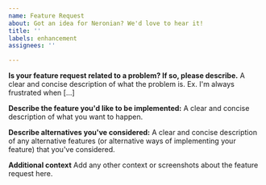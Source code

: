 ```yaml
---
name: Feature Request
about: Got an idea for Neronian? We'd love to hear it!
title: ''
labels: enhancement
assignees: ''

---
```


**Is your feature request related to a problem? If so, please describe.**
A clear and concise description of what the problem is. Ex. I'm always frustrated when [...]

**Describe the feature you'd like to be implemented:**
A clear and concise description of what you want to happen.

**Describe alternatives you've considered:**
A clear and concise description of any alternative features (or alternative ways of implementing your feature) that you've considered.

**Additional context**
Add any other context or screenshots about the feature request here.
